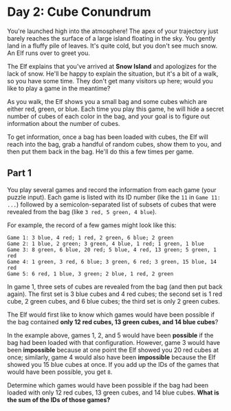 # Day 2: Cube Conundrum

You're launched high into the atmosphere! The apex of your trajectory just barely reaches the surface of a large
island floating in the sky. You gently land in a fluffy pile of leaves. It's quite cold, but you don't see much snow.
An Elf runs over to greet you.

The Elf explains that you've arrived at **Snow Island** and apologizes for the lack of snow. He'll be happy to explain
the situation, but it's a bit of a walk, so you have some time. They don't get many visitors up here; would you like
to play a game in the meantime?

As you walk, the Elf shows you a small bag and some cubes which are either red, green, or blue. Each time you play
this game, he will hide a secret number of cubes of each color in the bag, and your goal is to figure out information
about the number of cubes.

To get information, once a bag has been loaded with cubes, the Elf will reach into the bag, grab a handful of random
cubes, show them to you, and then put them back in the bag. He'll do this a few times per game.

## Part 1

You play several games and record the information from each game (your puzzle input). Each game is listed with its ID
number (like the `11` in `Game 11: ...`) followed by a semicolon-separated list of subsets of cubes that were revealed
from the bag (like `3 red, 5 green, 4 blue`).

For example, the record of a few games might look like this:
```
Game 1: 3 blue, 4 red; 1 red, 2 green, 6 blue; 2 green
Game 2: 1 blue, 2 green; 3 green, 4 blue, 1 red; 1 green, 1 blue
Game 3: 8 green, 6 blue, 20 red; 5 blue, 4 red, 13 green; 5 green, 1 red
Game 4: 1 green, 3 red, 6 blue; 3 green, 6 red; 3 green, 15 blue, 14 red
Game 5: 6 red, 1 blue, 3 green; 2 blue, 1 red, 2 green
```
In game 1, three sets of cubes are revealed from the bag (and then put back again). The first set is 3 blue cubes and
4 red cubes; the second set is 1 red cube, 2 green cubes, and 6 blue cubes; the third set is only 2 green cubes.

The Elf would first like to know which games would have been possible if the bag contained **only 12 red cubes, 13 green
cubes, and 14 blue cubes**?

In the example above, games 1, 2, and 5 would have been **possible** if the bag had been loaded with that configuration.
However, game 3 would have been **impossible** because at one point the Elf showed you 20 red cubes at once; similarly,
game 4 would also have been **impossible** because the Elf showed you 15 blue cubes at once. If you add up the IDs of
the games that would have been possible, you get `8`.

Determine which games would have been possible if the bag had been loaded with only 12 red cubes, 13 green cubes, and
14 blue cubes. **What is the sum of the IDs of those games?**
